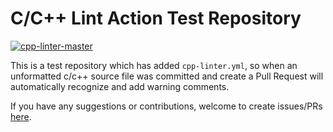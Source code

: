 # C/C++ Lint Action Test Repository

[![cpp-linter-master](https://github.com/shenxianpeng/test-cpp-linter-action/actions/workflows/cpp-lint-master.yaml/badge.svg)](https://github.com/shenxianpeng/test-cpp-linter-action/actions/workflows/cpp-lint-master.yaml)

This is a test repository which has added `cpp-linter.yml`, so when an unformatted c/c++ source file was committed and create a Pull Request will automatically recognize and add warning comments.

If you have any suggestions or contributions, welcome to create issues/PRs [here](https://github.com/shenxianpeng/cpp-linter-action).
